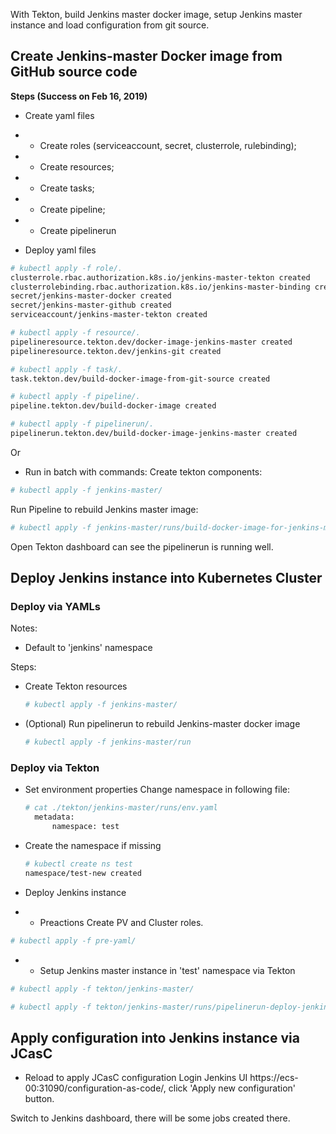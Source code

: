 With Tekton, build Jenkins master docker image, setup Jenkins master instance and load configuration from git source.

## Create Jenkins-master Docker image from GitHub source code

**Steps (Success on Feb 16, 2019)**

- Create yaml files
- - Create roles (serviceaccount, secret, clusterrole, rulebinding);
- - Create resources;
- - Create tasks;
- - Create pipeline;
- - Create pipelinerun

- Deploy yaml files

```bash
# kubectl apply -f role/.
clusterrole.rbac.authorization.k8s.io/jenkins-master-tekton created
clusterrolebinding.rbac.authorization.k8s.io/jenkins-master-binding created
secret/jenkins-master-docker created
secret/jenkins-master-github created
serviceaccount/jenkins-master-tekton created

# kubectl apply -f resource/.
pipelineresource.tekton.dev/docker-image-jenkins-master created
pipelineresource.tekton.dev/jenkins-git created

# kubectl apply -f task/.
task.tekton.dev/build-docker-image-from-git-source created

# kubectl apply -f pipeline/.
pipeline.tekton.dev/build-docker-image created

# kubectl apply -f pipelinerun/.
pipelinerun.tekton.dev/build-docker-image-jenkins-master created

```

Or

- Run in batch with commands:
  Create tekton components:

```bash
# kubectl apply -f jenkins-master/
```

Run Pipeline to rebuild Jenkins master image:

```bash
# kubectl apply -f jenkins-master/runs/build-docker-image-for-jenkins-master.yaml
```

Open Tekton dashboard can see the pipelinerun is running well.

## Deploy Jenkins instance into Kubernetes Cluster

### Deploy via YAMLs

Notes:

- Default to 'jenkins' namespace

Steps:

- Create Tekton resources

  ```bash
  # kubectl apply -f jenkins-master/
  ```

- (Optional) Run pipelinerun to rebuild Jenkins-master docker image

  ```bash
  # kubectl apply -f jenkins-master/run
  ```

### Deploy via Tekton

- Set environment properties
  Change namespace in following file:

  ```bash
  # cat ./tekton/jenkins-master/runs/env.yaml
    metadata:
        namespace: test
  ```

- Create the namespace if missing

  ```bash
  # kubectl create ns test
  namespace/test-new created
  ```

- Deploy Jenkins instance
- - Preactions
    Create PV and Cluster roles.

```bash
# kubectl apply -f pre-yaml/

```

- - Setup Jenkins master instance in 'test' namespace via Tekton

```bash
# kubectl apply -f tekton/jenkins-master/

# kubectl apply -f tekton/jenkins-master/runs/pipelinerun-deploy-jenkins-master-from-templates.yaml

```

## Apply configuration into Jenkins instance via JCasC

- Reload to apply JCasC configuration
  Login Jenkins UI https://ecs-00:31090/configuration-as-code/, click 'Apply new configuration' button.

Switch to Jenkins dashboard, there will be some jobs created there.
